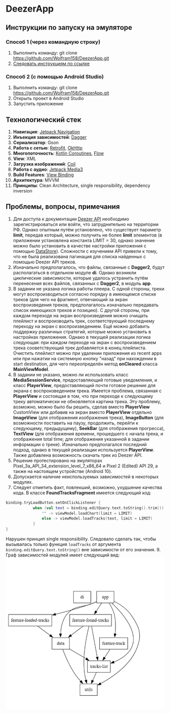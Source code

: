 # DeezerApp
## Инструкции по запуску на эмуляторе ##
### Способ 1 (через командную строку) ###
1. Выполнить команду: git clone https://github.com/Wolfram158/DeezerApp.git
2. [Следовать инструкциям по ссылке](https://developer.android.com/studio/run/emulator-commandline)
### Способ 2 (с помощью Android Studio) ###
1. Выполнить команду: git clone https://github.com/Wolfram158/DeezerApp.git
2. Открыть проект в Android Studio
3. Запустить приложение

## Технологический стек ##
1. **Навигация**: [Jetpack Navigation](https://developer.android.com/guide/navigation)
2. **Инъекция зависимостей**: [Dagger](https://developer.android.com/training/dependency-injection/dagger-android)
3. **Сериализатор**: Gson
4. **Работа с сетью**: [Retrofit](https://github.com/square/retrofit), [OkHttp](https://github.com/square/okhttp)
5. **Многопоточность**: [Kotlin Coroutines](https://developer.android.com/kotlin/coroutines), [Flow](https://developer.android.com/kotlin/flow)
6. **View**: XML
7. **Загрузка изображений**: [Coil](https://coil-kt.github.io/coil/image_loaders/)
8. **Работа с аудио**: [Jetpack Media3](https://developer.android.com/media/media3)
9. **Build Features**: [View Binding](https://developer.android.com/reference/tools/gradle-api/8.9/com/android/build/api/dsl/BuildFeatures)
10. **Архитектура**: MVVM
11. **Принципы**: Clean Architecture, single responsibility, dependency inversion

## Проблемы, вопросы, примечания ##
1. Для доступа к документации [Deezer API](https://developers.deezer.com/) необходимо зарегистрироваться или войти, что затруднительно на территории РФ. Однако опытным путём установлено, что существует параметр **limit**, передав который, можно получить не более **limit** элементов (в приложении установлена константа LIMIT = 30, однако значение можно было установить в качестве настройки приложения с помощью [DataStore](https://developer.android.com/topic/libraries/architecture/datastore)). Сложности c изучением API привели к тому, что не была реализована пагинация для списка найденных с помощью Deezer API треков.
2. Изначально предполагалось, что файлы, связанные с **Dagger2**, будут располагаться в отдельном модуле **di**. Однако возникли циклические зависимости, которые удалось устранить путём перенесения всех файлов, связанных с **Dagger2**, в модуль **app**.
3. В задании не указана логика работы плеера. С одной стороны, треки могут воспроизводиться согласно порядку в имеющемся списке треков (для чего на фрагмент, отвечающий за экран воспроизведения треков, предполагалось изначально передавать список имеющихся треков и позицию). С другой стороны, при каждом переходе на экран воспроизведения можно очищать плейлист и воспроизводить трек, соответствующий последнему переходу на экран с воспроизведением. Ещё можно добавить поддержку различных стратегий, которые можно установить в настройках приложения. Однако в текущей реализации логика следующая: при каждом переходе на экран с воспроизведением трека сооветствующий трек добавляется в конец плейлиста. Очистить плейлист можно при удалении приложения из recent apps или при нажатии на системную кнопку "назад" при нахождении в start destination, для чего переопределён метод **onCleared** класса **MainViewModel**.
4. В задании не указано, можно ли использовать класс **MediaSessionService**, предоставляющий готовые уведомления, и класс **PlayerView**, предоставляющий почти готовое решение для экрана с воспроизведением трека. Имеется проблема, связанная с **PlayerView** и состоящая в том, что при переходе к следующему треку автоматически не обновляется картина трека. Эту проблему, возможно, можно было бы решить, сделав вместо **PlayerView** CustomView или добавив на экран вместо **PlayerView** отдельно **ImageView** (для отображения изображения трека), **ImageButton** (для возможности поставить на паузу, продолжить, перейти к следующему, предыдущему), **SeekBar** (для отображения прогресса), **TextView** (для отображения времени, прошедшего с начала трека, и отображения total time; для отображения указанной в задании информации о треке). Изначально предполагался последний подход, однако в текущей реализации используется **PlayerView**. Также добавлена возможность скачать трек из Deezer API.
5. Решение протестировано на эмуляторах Pixel_3a_API_34_extension_level_7_x86_64 и Pixel 2 (Edited) API 29, а также на настоящем устройстве (Android 10).
6. Допускается наличие неиспользуемых зависимостей в некоторых модулях.
7. Следует отметить факт, повлекший, возможно, ухудшение качества кода. В классе **FoundTracksFragment** имеется следующий код:
```kotlin
binding.tryLoadButton.setOnClickListener {
            when (val text = binding.editQuery.text.toString().trim()) {
                "" -> viewModel.loadChart(limit = LIMIT)
                else -> viewModel.loadTracks(text, limit = LIMIT)
            }
}
```
Нарушен принцип single responsibility. Cледовало сделать так, чтобы вызывалась только функция ```loadTracks``` от аргумента ```binding.editQuery.text.toString()``` вне зависимости от его значения.
9. Граф зависимостей модулей имеет следующий вид:
   ![image](https://github.com/Wolfram158/DeezerApp/blob/main/image.png)
